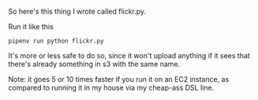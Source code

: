 So here's this thing I wrote called flickr.py.

Run it like this

    pipenv run python flickr.py

It's more or less safe to do so, since it won't upload anything if it sees that there's already something in s3 with the same name.

Note: it goes 5 or 10 times faster if you run it on an EC2 instance,
as compared to running it in my house via my cheap-ass DSL line.
